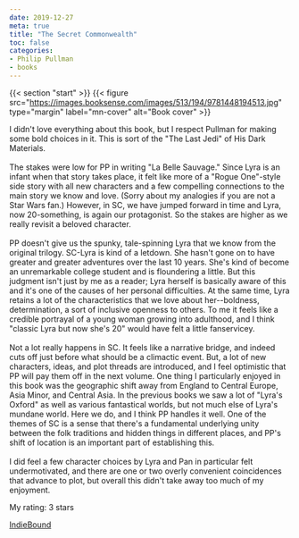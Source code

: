 ```yaml
---
date: 2019-12-27
meta: true
title: "The Secret Commonwealth"
toc: false
categories:
- Philip Pullman
- books
---
```


{{< section "start" >}}
{{< figure src="https://images.booksense.com/images/513/194/9781448194513.jpg" type="margin" label="mn-cover" alt="Book cover" >}}

I didn't love everything about this book, but I respect Pullman for making some bold choices in it. This is sort of the "The Last Jedi" of His Dark Materials.<br /><br />The stakes were low for PP in writing "La Belle Sauvage." Since Lyra is an infant when that story takes place, it felt like more of a "Rogue One"-style side story with all new characters and a few compelling connections to the main story we know and love. (Sorry about my analogies if you are not a Star Wars fan.) However, in SC, we have jumped forward in time and Lyra, now 20-something, is again our protagonist. So the stakes are higher as we really revisit a beloved character.<br /><br />PP doesn't give us the spunky, tale-spinning Lyra that we know from the original trilogy. SC-Lyra is kind of a letdown. She hasn't gone on to have greater and greater adventures over the last 10 years. She's kind of become an unremarkable college student and is floundering a little. But this judgment isn't just by me as a reader; Lyra herself is basically aware of this and it's one of the causes of her personal difficulties. At the same time, Lyra retains a lot of the characteristics that we love about her--boldness, determination, a sort of inclusive openness to others. To me it feels like a credible portrayal of a young woman growing into adulthood, and I think "classic Lyra but now she's 20" would have felt a little fanservicey.<br /><br />Not a lot really happens in SC. It feels like a narrative bridge, and indeed cuts off just before what should be a climactic event. But, a lot of new characters, ideas, and plot threads are introduced, and I feel optimistic that PP will pay them off in the next volume. One thing I particularly enjoyed in this book was the geographic shift away from England to Central Europe, Asia Minor, and Central Asia. In the previous books we saw a lot of "Lyra's Oxford" as well as various fantastical worlds, but not much else of Lyra's mundane world. Here we do, and I think PP handles it well. One of the themes of SC is a sense that there's a fundamental underlying unity between the folk traditions and hidden things in different places, and PP's shift of location is an important part of establishing this.<br /><br />I did feel a few character choices by Lyra and Pan in particular felt undermotivated, and there are one or two overly convenient coincidences that advance to plot, but overall this didn't take away too much of my enjoyment.

My rating: 3 stars  

[IndieBound](https://www.indiebound.org/book/9781448194513)

